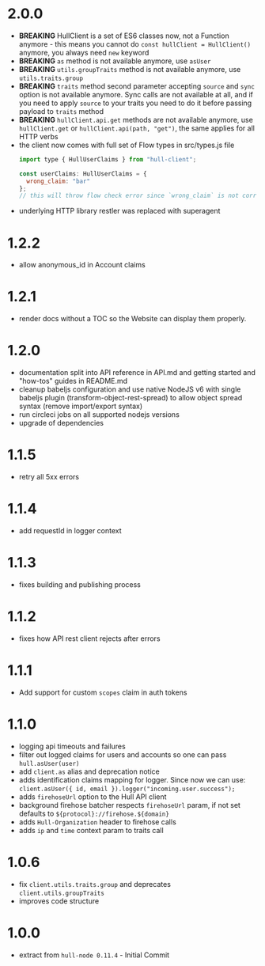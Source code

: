
# 2.0.0
* **BREAKING** HullClient is a set of ES6 classes now, not a Function anymore - this means you cannot do `const hullClient = HullClient()` anymore, you always need `new` keyword
* **BREAKING** `as` method is not available anymore, use `asUser`
* **BREAKING** `utils.groupTraits` method is not available anymore, use `utils.traits.group`
* **BREAKING** `traits` method second parameter accepting `source` and `sync` option is not available anymore. Sync calls are not available at all, and if you need to apply `source` to your traits you need to do it before passing payload to `traits` method
* **BREAKING** `hullClient.api.get` methods are not available anymore, use `hullClient.get` or `hullClient.api(path, "get")`, the same applies for all HTTP verbs
* the client now comes with full set of Flow types in src/types.js file
  ```js
  import type { HullUserClaims } from "hull-client";

  const userClaims: HullUserClaims = {
    wrong_claim: "bar"
  };
  // this will throw flow check error since `wrong_claim` is not correct
  ```
* underlying HTTP library restler was replaced with superagent

# 1.2.2
* allow anonymous_id in Account claims

# 1.2.1
* render docs without a TOC so the Website can display them properly.

# 1.2.0
* documentation split into API reference in API.md and getting started and "how-tos" guides in README.md
* cleanup babeljs configuration and use native NodeJS v6 with single babeljs plugin (transform-object-rest-spread) to allow object spread syntax (remove import/export syntax)
* run circleci jobs on all supported nodejs versions
* upgrade of dependencies

# 1.1.5
* retry all 5xx errors

# 1.1.4
* add requestId in logger context

# 1.1.3
* fixes building and publishing process

# 1.1.2
* fixes how API rest client rejects after errors

# 1.1.1
* Add support for custom `scopes` claim in auth tokens

# 1.1.0
* logging api timeouts and failures
* filter out logged claims for users and accounts so one can pass `hull.asUser(user)`
* add `client.as` alias and deprecation notice
* adds identification claims mapping for logger. Since now we can use: `client.asUser({ id, email }).logger("incoming.user.success");`
* adds `firehoseUrl` option to the Hull API client
* background firehose batcher respects `firehoseUrl` param, if not set defaults to `${protocol}://firehose.${domain}`
* adds `Hull-Organization` header to firehose calls
* adds `ip` and `time` context param to traits call

# 1.0.6
* fix `client.utils.traits.group` and deprecates `client.utils.groupTraits`
* improves code structure

# 1.0.0
* extract from `hull-node 0.11.4` - Initial Commit

